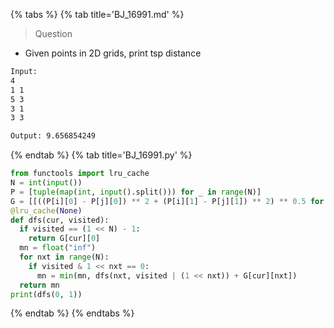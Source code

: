 {% tabs %}
{% tab title='BJ_16991.md' %}

> Question

* Given points in 2D grids, print tsp distance

```txt
Input:
4
1 1
5 3
3 1
3 3

Output: 9.656854249
```

{% endtab %}
{% tab title='BJ_16991.py' %}

```py
from functools import lru_cache
N = int(input())
P = [tuple(map(int, input().split())) for _ in range(N)]
G = [[((P[i][0] - P[j][0]) ** 2 + (P[i][1] - P[j][1]) ** 2) ** 0.5 for i in range(N)] for j in range(N)]
@lru_cache(None)
def dfs(cur, visited):
  if visited == (1 << N) - 1:
    return G[cur][0]
  mn = float("inf")
  for nxt in range(N):
    if visited & 1 << nxt == 0:
      mn = min(mn, dfs(nxt, visited | (1 << nxt)) + G[cur][nxt])
  return mn
print(dfs(0, 1))
```

{% endtab %}
{% endtabs %}
